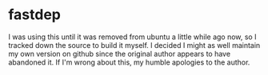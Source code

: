 # fastdep

I was using this until it was removed from ubuntu a little while ago now, 
so I tracked down the source to build it myself.  I decided I might as 
well maintain my own version on github since the original author appears
to have abandoned it.  If I'm wrong about this, my humble apologies to
the author.

